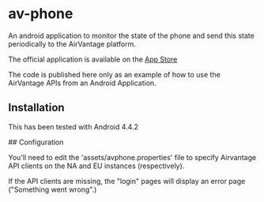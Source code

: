 # av-phone

An android application to monitor the state of the phone and send this state periodically to the AirVantage platform.

The official application is available on the [App Store](https://play.google.com/store/apps/details?id=com.sierrawireless.avphone)

The code is published here only as an example of how to use the AirVantage APIs from an Android Application. 

## Installation

This has been tested with Android 4.4.2

## Configuration

You'll need to edit the 'assets/avphone.properties' file to specify Airvantage API clients on the NA and EU instances
(respectively).

If the API clients are missing, the "login" pages will display an error page ("Something went wrong".)

